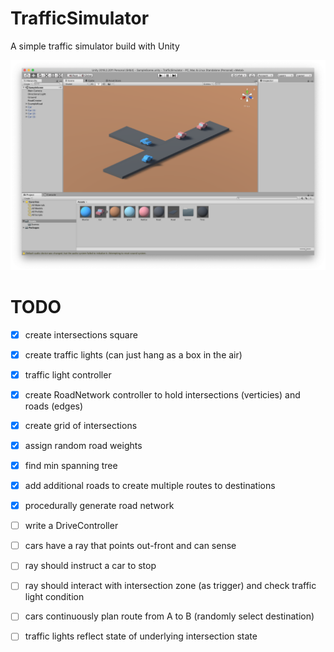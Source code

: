 # TrafficSimulator

A simple traffic simulator build with Unity

![](./screenshot.png)

# TODO

- [x] create intersections square
- [x] create traffic lights (can just hang as a box in the air)
- [x] traffic light controller
- [x] create RoadNetwork controller to hold intersections (verticies) and roads (edges)
- [x] create grid of intersections
- [x] assign random road weights
- [x] find min spanning tree
- [x] add additional roads to create multiple routes to destinations
- [x] procedurally generate road network

- [ ] write a DriveController
- [ ] cars have a ray that points out-front and can sense
- [ ] ray should instruct a car to stop
- [ ] ray should interact with intersection zone (as trigger) and check traffic light condition

- [ ] cars continuously plan route from A to B (randomly select destination)
- [ ] traffic lights reflect state of underlying intersection state
